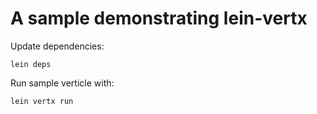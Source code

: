 # A sample demonstrating lein-vertx

Update dependencies:

```lein deps```

Run sample verticle with:

```lein vertx run```
